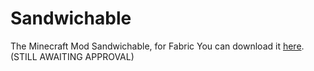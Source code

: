 # Sandwichable
The Minecraft Mod Sandwichable, for Fabric
You can download it <a href="https://www.curseforge.com/minecraft/mc-mods/sandwichable">here</a>. (STILL AWAITING APPROVAL)

